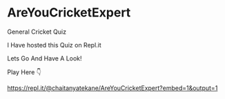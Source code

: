 # AreYouCricketExpert
General Cricket Quiz


I Have hosted this Quiz on Repl.it 


Lets Go And Have A Look!


Play Here 👇


https://repl.it/@chaitanyatekane/AreYouCricketExpert?embed=1&output=1
